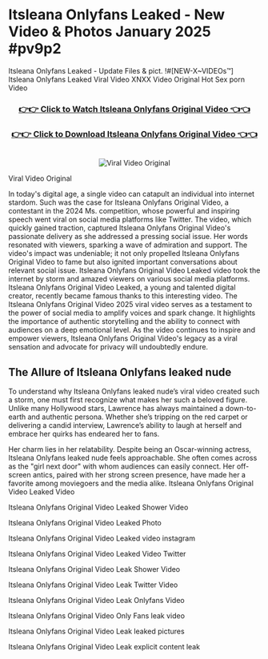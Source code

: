 # Itsleana Onlyfans Leaked - New Video & Photos January 2025 #pv9p2

Itsleana Onlyfans Leaked - Update Files & pict. !#[NEW-X~VIDEOs™] Itsleana Onlyfans Leaked Viral Video XNXX Video Original Hot Sex porn Video
<br>
<div align="center">
<h3><a href="https://links2leaks.com?utm_source=itsleana&utm_medium=gitlong" rel="nofollow">👉👉 Click to Watch Itsleana Onlyfans Original Video 👈👈</a></h3>
<h3><a href="https://links2leaks.com?utm_source=itsleana&utm_medium=gitlong" rel="nofollow">👉👉 Click to Download Itsleana Onlyfans Original Video 👈👈</a></h3>
<br>
<a href="https://links2leaks.com?utm_source=itsleana&utm_medium=gitlong" rel="nofollow"><img src="https://i.ibb.co/Gkj2r4b/banner.png" alt="Viral Video Original" style="max-width: 100%; display: inline-block;" data-target="animated-image.originalImage"></a>
</div>

Viral Video Original

In today's digital age, a single video can catapult an individual into internet stardom. Such was the case for Itsleana Onlyfans Original Video, a contestant in the 2024 Ms. competition, whose powerful and inspiring speech went viral on social media platforms like Twitter.
The video, which quickly gained traction, captured Itsleana Onlyfans Original Video's passionate delivery as she addressed a pressing social issue. Her words resonated with viewers, sparking a wave of admiration and support. The video's impact was undeniable; it not only propelled Itsleana Onlyfans Original Video to fame but also ignited important conversations about relevant social issue.
Itsleana Onlyfans Original Video Leaked video took the internet by storm and amazed viewers on various social media platforms. Itsleana Onlyfans Original Video Leaked, a young and talented digital creator, recently became famous thanks to this interesting video.
The Itsleana Onlyfans Original Video 2025 viral video serves as a testament to the power of social media to amplify voices and spark change. It highlights the importance of authentic storytelling and the ability to connect with audiences on a deep emotional level. As the video continues to inspire and empower viewers, Itsleana Onlyfans Original Video's legacy as a viral sensation and advocate for privacy will undoubtedly endure.

<h2>The Allure of Itsleana Onlyfans leaked nude</h2>


To understand why Itsleana Onlyfans leaked nude’s viral video created such a storm, one must first recognize what makes her such a beloved figure. Unlike many Hollywood stars, Lawrence has always maintained a down-to-earth and authentic persona. Whether she’s tripping on the red carpet or delivering a candid interview, Lawrence’s ability to laugh at herself and embrace her quirks has endeared her to fans.

Her charm lies in her relatability. Despite being an Oscar-winning actress, Itsleana Onlyfans leaked nude feels approachable. She often comes across as the "girl next door" with whom audiences can easily connect. Her off-screen antics, paired with her strong screen presence, have made her a favorite among moviegoers and the media alike.
Itsleana Onlyfans Original Video Leaked Video

Itsleana Onlyfans Original Video Leaked Shower Video

Itsleana Onlyfans Original Video Leaked Photo

Itsleana Onlyfans Original Video Leaked video instagram

Itsleana Onlyfans Original Video Leaked Video Twitter

Itsleana Onlyfans Original Video Leak Shower Video

Itsleana Onlyfans Original Video Leak Twitter Video

Itsleana Onlyfans Original Video Leak Onlyfans Video

Itsleana Onlyfans Original Video Only Fans leak video

Itsleana Onlyfans Original Video Leak leaked pictures

Itsleana Onlyfans Original Video Leak explicit content leak